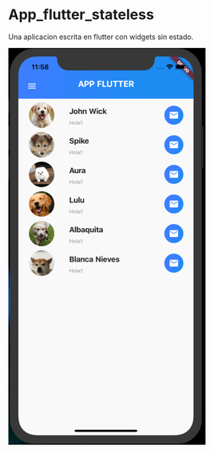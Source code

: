# App_flutter_stateless

Una aplicacion escrita en flutter con widgets sin estado.


![Screenshot](screenshot.png)








